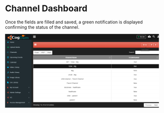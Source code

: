 # Channel Dashboard

Once the fields are filled and saved, a green notification is displayed confirming the status of the channel.

![](../../../.gitbook/assets/image%20%2816%29.png)

